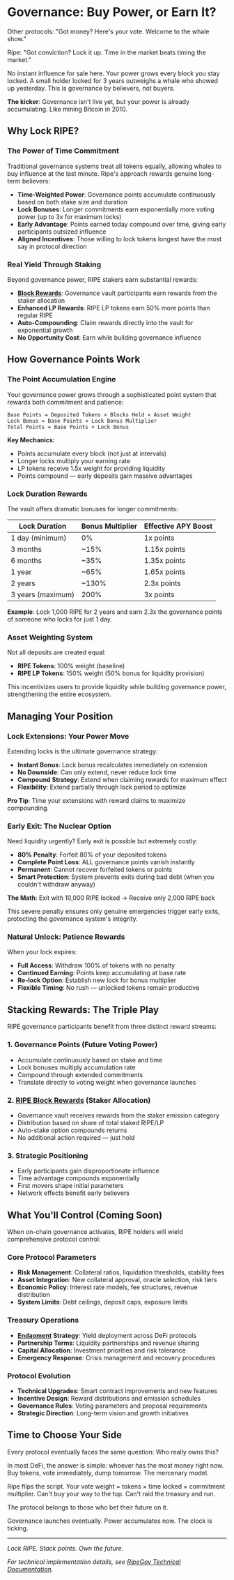 # Governance: Buy Power, or Earn It?

Other protocols: "Got money? Here's your vote. Welcome to the whale show."

Ripe: "Got conviction? Lock it up. Time in the market beats timing the market."

No instant influence for sale here. Your power grows every block you stay locked. A small holder locked for 3 years outweighs a whale who showed up yesterday. This is governance by believers, not buyers.

**The kicker**: Governance isn't live yet, but your power is already accumulating. Like mining Bitcoin in 2010.

## Why Lock RIPE?

### The Power of Time Commitment

Traditional governance systems treat all tokens equally, allowing whales to buy influence at the last minute. Ripe's approach rewards genuine long-term believers:

* **Time-Weighted Power**: Governance points accumulate continuously based on both stake size and duration
* **Lock Bonuses**: Longer commitments earn exponentially more voting power (up to 3x for maximum locks)
* **Early Advantage**: Points earned today compound over time, giving early participants outsized influence
* **Aligned Incentives**: Those willing to lock tokens longest have the most say in protocol direction

### Real Yield Through Staking

Beyond governance power, RIPE stakers earn substantial rewards:

* [**Block Rewards**](../earning-and-rewards/07-ripe-rewards.md): Governance vault participants earn rewards from the staker allocation
* **Enhanced LP Rewards**: RIPE LP tokens earn 50% more points than regular RIPE
* **Auto-Compounding**: Claim rewards directly into the vault for exponential growth
* **No Opportunity Cost**: Earn while building governance influence

## How Governance Points Work

### The Point Accumulation Engine

Your governance power grows through a sophisticated point system that rewards both commitment and patience:

```
Base Points = Deposited Tokens × Blocks Held × Asset Weight
Lock Bonus = Base Points × Lock Bonus Multiplier
Total Points = Base Points + Lock Bonus
```

**Key Mechanics:**

* Points accumulate every block (not just at intervals)
* Longer locks multiply your earning rate
* LP tokens receive 1.5x weight for providing liquidity
* Points compound — early deposits gain massive advantages

### Lock Duration Rewards

The vault offers dramatic bonuses for longer commitments:

| Lock Duration     | Bonus Multiplier | Effective APY Boost |
| ----------------- | ---------------- | ------------------- |
| 1 day (minimum)   | 0%               | 1x points           |
| 3 months          | \~15%            | 1.15x points        |
| 6 months          | \~35%            | 1.35x points        |
| 1 year            | \~65%            | 1.65x points        |
| 2 years           | \~130%           | 2.3x points         |
| 3 years (maximum) | 200%             | 3x points           |

**Example**: Lock 1,000 RIPE for 2 years and earn 2.3x the governance points of someone who locks for just 1 day.

### Asset Weighting System

Not all deposits are created equal:

* **RIPE Tokens**: 100% weight (baseline)
* **RIPE LP Tokens**: 150% weight (50% bonus for liquidity provision)

This incentivizes users to provide liquidity while building governance power, strengthening the entire ecosystem.

## Managing Your Position

### Lock Extensions: Your Power Move

Extending locks is the ultimate governance strategy:

* **Instant Bonus**: Lock bonus recalculates immediately on extension
* **No Downside**: Can only extend, never reduce lock time
* **Compound Strategy**: Extend when claiming rewards for maximum effect
* **Flexibility**: Extend partially through lock period to optimize

**Pro Tip**: Time your extensions with reward claims to maximize compounding.

### Early Exit: The Nuclear Option

Need liquidity urgently? Early exit is possible but extremely costly:

* **80% Penalty**: Forfeit 80% of your deposited tokens
* **Complete Point Loss**: ALL governance points vanish instantly
* **Permanent**: Cannot recover forfeited tokens or points
* **Smart Protection**: System prevents exits during bad debt (when you couldn't withdraw anyway)

**The Math**: Exit with 10,000 RIPE locked → Receive only 2,000 RIPE back

This severe penalty ensures only genuine emergencies trigger early exits, protecting the governance system's integrity.

### Natural Unlock: Patience Rewards

When your lock expires:

* **Full Access**: Withdraw 100% of tokens with no penalty
* **Continued Earning**: Points keep accumulating at base rate
* **Re-lock Option**: Establish new lock for bonus multiplier
* **Flexible Timing**: No rush — unlocked tokens remain productive

## Stacking Rewards: The Triple Play

RIPE governance participants benefit from three distinct reward streams:

### 1. Governance Points (Future Voting Power)

* Accumulate continuously based on stake and time
* Lock bonuses multiply accumulation rate
* Compound through extended commitments
* Translate directly to voting weight when governance launches

### 2. [RIPE Block Rewards](../earning-and-rewards/07-ripe-rewards.md) (Staker Allocation)

* Governance vault receives rewards from the staker emission category
* Distribution based on share of total staked RIPE/LP
* Auto-stake option compounds returns
* No additional action required — just hold

### 3. Strategic Positioning

* Early participants gain disproportionate influence
* Time advantage compounds exponentially
* First movers shape initial parameters
* Network effects benefit early believers

## What You'll Control (Coming Soon)

When on-chain governance activates, RIPE holders will wield comprehensive protocol control:

### Core Protocol Parameters

* **Risk Management**: Collateral ratios, liquidation thresholds, stability fees
* **Asset Integration**: New collateral approval, oracle selection, risk tiers
* **Economic Policy**: Interest rate models, fee structures, revenue distribution
* **System Limits**: Debt ceilings, deposit caps, exposure limits

### Treasury Operations

* [**Endaoment**](11-endaoment.md) **Strategy**: Yield deployment across DeFi protocols
* **Partnership Terms**: Liquidity partnerships and revenue sharing
* **Capital Allocation**: Investment priorities and risk tolerance
* **Emergency Response**: Crisis management and recovery procedures

### Protocol Evolution

* **Technical Upgrades**: Smart contract improvements and new features
* **Incentive Design**: Reward distributions and emission schedules
* **Governance Rules**: Voting parameters and proposal requirements
* **Strategic Direction**: Long-term vision and growth initiatives

## Time to Choose Your Side

Every protocol eventually faces the same question: Who really owns this?

In most DeFi, the answer is simple: whoever has the most money right now. Buy tokens, vote immediately, dump tomorrow. The mercenary model.

Ripe flips the script. Your vote weight = tokens × time locked × commitment multiplier. Can't buy your way to the top. Can't raid the treasury and run.

The protocol belongs to those who bet their future on it.

Governance launches eventually. Power accumulates now. The clock is ticking.

***

_Lock RIPE. Stack points. Own the future._

_For technical implementation details, see_ [_RipeGov Technical Documentation_](../technical/vaults/RipeGov.md)_._
